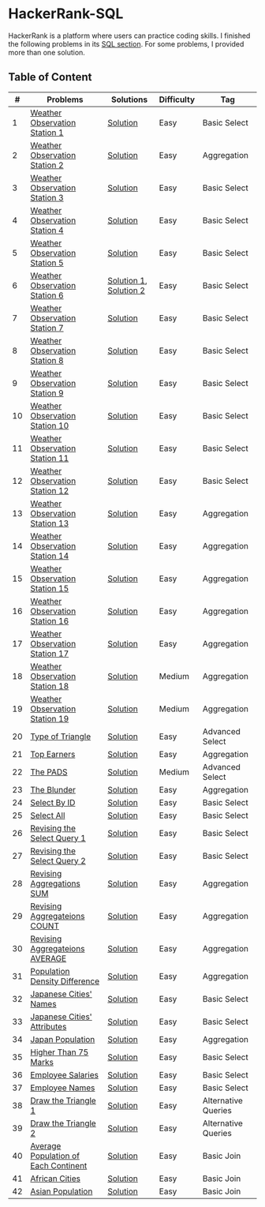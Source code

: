 # HackerRank-SQL
HackerRank is a platform where users can practice coding skills. I finished the following problems in its [SQL section](https://www.hackerrank.com/domains/sql). For some problems, I provided more than one solution.

## Table of Content

|  #  |    Problems    |   Solutions   |  Difficulty  | Tag                   
|-----|----------------|---------------|--------------|-------------
|1|[Weather Observation Station 1](https://github.com/HonglingLei/HackerRank-SQL/blob/master/hackerrank%20sql/weather-observation-station-1/weather-observation-station-1-English.pdf)|[Solution](https://github.com/HonglingLei/HackerRank-SQL/blob/master/hackerrank%20sql/weather-observation-station-1/sol1.sql) |Easy|Basic Select
|2|[Weather Observation Station 2](https://github.com/HonglingLei/HackerRank-SQL/blob/master/hackerrank%20sql/weather-observation-station-2/weather-observation-station-2-English.pdf)|[Solution](https://github.com/HonglingLei/HackerRank-SQL/blob/master/hackerrank%20sql/weather-observation-station-2/sol1.sql) |Easy|Aggregation
|3|[Weather Observation Station 3](https://github.com/HonglingLei/HackerRank-SQL/blob/master/hackerrank%20sql/weather-observation-station-3/weather-observation-station-3-English.pdf)|[Solution](https://github.com/HonglingLei/HackerRank-SQL/blob/master/hackerrank%20sql/weather-observation-station-3/sol1.sql) |Easy|Basic Select
|4|[Weather Observation Station 4](https://github.com/HonglingLei/HackerRank-SQL/blob/master/hackerrank%20sql/weather-observation-station-4/weather-observation-station-4-English.pdf)|[Solution](https://github.com/HonglingLei/HackerRank-SQL/blob/master/hackerrank%20sql/weather-observation-station-4/sol1.sql) |Easy|Basic Select
|5|[Weather Observation Station 5](https://github.com/HonglingLei/HackerRank-SQL/blob/master/hackerrank%20sql/weather-observation-station-5/weather-observation-station-5-English.pdf)|[Solution](https://github.com/HonglingLei/HackerRank-SQL/blob/master/hackerrank%20sql/weather-observation-station-5/sol1.sql) |Easy|Basic Select
|6|[Weather Observation Station 6](https://github.com/HonglingLei/HackerRank-SQL/blob/master/hackerrank%20sql/weather-observation-station-6/weather-observation-station-6-English.pdf)|[Solution 1](https://github.com/HonglingLei/HackerRank-SQL/blob/master/hackerrank%20sql/weather-observation-station-6/sol1.sql), [Solution 2](https://github.com/HonglingLei/HackerRank-SQL/blob/master/hackerrank%20sql/weather-observation-station-6/sol2.sql) |Easy|Basic Select
|7|[Weather Observation Station 7](https://github.com/HonglingLei/HackerRank-SQL/blob/master/hackerrank%20sql/weather-observation-station-7/weather-observation-station-7-English.pdf)|[Solution](https://github.com/HonglingLei/HackerRank-SQL/blob/master/hackerrank%20sql/weather-observation-station-7/sol1.sql) |Easy|Basic Select
|8|[Weather Observation Station 8](https://github.com/HonglingLei/HackerRank-SQL/blob/master/hackerrank%20sql/weather-observation-station-8/weather-observation-station-8-English.pdf)|[Solution](https://github.com/HonglingLei/HackerRank-SQL/blob/master/hackerrank%20sql/weather-observation-station-8/sol1.sql) |Easy|Basic Select
|9|[Weather Observation Station 9](https://github.com/HonglingLei/HackerRank-SQL/blob/master/hackerrank%20sql/weather-observation-station-9/weather-observation-station-9-English.pdf)|[Solution](https://github.com/HonglingLei/HackerRank-SQL/blob/master/hackerrank%20sql/weather-observation-station-9/sol1.sql) |Easy|Basic Select
|10|[Weather Observation Station 10](https://github.com/HonglingLei/HackerRank-SQL/blob/master/hackerrank%20sql/weather-observation-station-10/weather-observation-station-10-English.pdf)|[Solution](https://github.com/HonglingLei/HackerRank-SQL/blob/master/hackerrank%20sql/weather-observation-station-10/sol1.sql) |Easy|Basic Select
|11|[Weather Observation Station 11](https://github.com/HonglingLei/HackerRank-SQL/blob/master/hackerrank%20sql/weather-observation-station-11/weather-observation-station-11-English.pdf)|[Solution](https://github.com/HonglingLei/HackerRank-SQL/blob/master/hackerrank%20sql/weather-observation-station-11/sol1.sql) |Easy|Basic Select
|12|[Weather Observation Station 12](https://github.com/HonglingLei/HackerRank-SQL/blob/master/hackerrank%20sql/weather-observation-station-12/weather-observation-station-12-English.pdf)|[Solution](https://github.com/HonglingLei/HackerRank-SQL/blob/master/hackerrank%20sql/weather-observation-station-12/sol1.sql) |Easy|Basic Select
|13|[Weather Observation Station 13](https://github.com/HonglingLei/HackerRank-SQL/blob/master/hackerrank%20sql/weather-observation-station-13/weather-observation-station-13-English.pdf)|[Solution](https://github.com/HonglingLei/HackerRank-SQL/blob/master/hackerrank%20sql/weather-observation-station-13/sol1.sql) |Easy|Aggregation
|14|[Weather Observation Station 14](https://github.com/HonglingLei/HackerRank-SQL/blob/master/hackerrank%20sql/weather-observation-station-14/weather-observation-station-14-English.pdf)|[Solution](https://github.com/HonglingLei/HackerRank-SQL/blob/master/hackerrank%20sql/weather-observation-station-14/sol1.sql) |Easy|Aggregation
|15|[Weather Observation Station 15](https://github.com/HonglingLei/HackerRank-SQL/blob/master/hackerrank%20sql/weather-observation-station-15/weather-observation-station-15-English.pdf)|[Solution](https://github.com/HonglingLei/HackerRank-SQL/blob/master/hackerrank%20sql/weather-observation-station-15/sol1.sql) |Easy|Aggregation
|16|[Weather Observation Station 16](https://github.com/HonglingLei/HackerRank-SQL/blob/master/hackerrank%20sql/weather-observation-station-16/weather-observation-station-16-English.pdf)|[Solution](https://github.com/HonglingLei/HackerRank-SQL/blob/master/hackerrank%20sql/weather-observation-station-16/sol1.sql) |Easy|Aggregation
|17|[Weather Observation Station 17](https://github.com/HonglingLei/HackerRank-SQL/blob/master/hackerrank%20sql/weather-observation-station-17/weather-observation-station-17-English.pdf)|[Solution](https://github.com/HonglingLei/HackerRank-SQL/blob/master/hackerrank%20sql/weather-observation-station-17/sol1.sql) |Easy|Aggregation
|18|[Weather Observation Station 18](https://github.com/HonglingLei/HackerRank-SQL/blob/master/hackerrank%20sql/weather-observation-station-18/weather-observation-station-18-English.pdf)|[Solution](https://github.com/HonglingLei/HackerRank-SQL/blob/master/hackerrank%20sql/weather-observation-station-18/sol1.sql) |Medium|Aggregation
|19|[Weather Observation Station 19](https://github.com/HonglingLei/HackerRank-SQL/blob/master/hackerrank%20sql/weather-observation-station-19/weather-observation-station-19-English.pdf)|[Solution](https://github.com/HonglingLei/HackerRank-SQL/blob/master/hackerrank%20sql/weather-observation-station-19/sol1.sql) |Medium|Aggregation
|20|[Type of Triangle](https://github.com/HonglingLei/HackerRank-SQL/blob/master/hackerrank%20sql/type-of-triangle/what-type-of-triangle-English.pdf)|[Solution](https://github.com/HonglingLei/HackerRank-SQL/blob/master/hackerrank%20sql/type-of-triangle/sol1.sql) |Easy|Advanced Select
|21|[Top Earners](https://github.com/HonglingLei/HackerRank-SQL/blob/master/hackerrank%20sql/type-of-triangle/what-type-of-triangle-English.pdf)|[Solution](https://github.com/HonglingLei/HackerRank-SQL/blob/master/hackerrank%20sql/top-earners/sol1.sql) |Easy|Aggregation
|22|[The PADS](https://github.com/HonglingLei/HackerRank-SQL/blob/master/hackerrank%20sql/the-pads/the-pads-English.pdf)|[Solution](https://github.com/HonglingLei/HackerRank-SQL/blob/master/hackerrank%20sql/the-pads/sol1.sql) |Medium|Advanced Select
|23|[The Blunder](https://github.com/HonglingLei/HackerRank-SQL/blob/master/hackerrank%20sql/the-blunder/the-blunder-English.pdf)|[Solution](https://github.com/HonglingLei/HackerRank-SQL/blob/master/hackerrank%20sql/the-blunder/sol1.sql) |Easy|Aggregation
|24|[Select By ID](https://github.com/HonglingLei/HackerRank-SQL/blob/master/hackerrank%20sql/select-by-id/select-by-id-English.pdf)|[Solution](https://github.com/HonglingLei/HackerRank-SQL/blob/master/hackerrank%20sql/select-by-id/sol1.sql) |Easy|Basic Select
|25|[Select All](https://github.com/HonglingLei/HackerRank-SQL/blob/master/hackerrank%20sql/select-all/select-all-sql-English.pdf)|[Solution](https://github.com/HonglingLei/HackerRank-SQL/blob/master/hackerrank%20sql/select-all/sol1.sql) |Easy|Basic Select
|26|[Revising the Select Query 1](https://github.com/HonglingLei/HackerRank-SQL/blob/master/hackerrank%20sql/revising-the-select-query-1/revising-the-select-query-English.pdf)|[Solution](https://github.com/HonglingLei/HackerRank-SQL/blob/master/hackerrank%20sql/revising-the-select-query-1/sol1.sql) |Easy|Basic Select
|27|[Revising the Select Query 2](https://github.com/HonglingLei/HackerRank-SQL/blob/master/hackerrank%20sql/revising-the-select-query-2/revising-the-select-query-2-English.pdf)|[Solution](https://github.com/HonglingLei/HackerRank-SQL/blob/master/hackerrank%20sql/revising-the-select-query-2/sol1.sql) |Easy|Basic Select
|28|[Revising Aggregations SUM](https://github.com/HonglingLei/HackerRank-SQL/blob/master/hackerrank%20sql/revising-aggregations-sum/revising-aggregations-sum-English.pdf)|[Solution](https://github.com/HonglingLei/HackerRank-SQL/blob/master/hackerrank%20sql/revising-aggregations-sum/sol1.sql) |Easy|Aggregation
|29|[Revising Aggregateions COUNT](https://github.com/HonglingLei/HackerRank-SQL/blob/master/hackerrank%20sql/revising-aggregations-count/revising-aggregations-the-count-function-English.pdf)|[Solution](https://github.com/HonglingLei/HackerRank-SQL/blob/master/hackerrank%20sql/revising-aggregations-count/sol1.sql) |Easy|Aggregation
|30|[Revising Aggregateions AVERAGE](https://github.com/HonglingLei/HackerRank-SQL/blob/master/hackerrank%20sql/revising-aggregations-average/revising-aggregations-the-average-function-English.pdf)|[Solution](https://github.com/HonglingLei/HackerRank-SQL/blob/master/hackerrank%20sql/revising-aggregations-average/sol1.sql) |Easy|Aggregation
|31|[Population Density Difference](https://github.com/HonglingLei/HackerRank-SQL/blob/master/hackerrank%20sql/population-density-difference/population-density-difference-English.pdf)|[Solution](https://github.com/HonglingLei/HackerRank-SQL/blob/master/hackerrank%20sql/population-density-difference/sol1.sql) |Easy|Aggregation
|32|[Japanese Cities' Names](https://github.com/HonglingLei/HackerRank-SQL/blob/master/hackerrank%20sql/japanese-cities-names/japanese-cities-name-English.pdf)|[Solution](https://github.com/HonglingLei/HackerRank-SQL/blob/master/hackerrank%20sql/japanese-cities-names/sol1.sql) |Easy|Basic Select
|33|[Japanese Cities' Attributes](https://github.com/HonglingLei/HackerRank-SQL/blob/master/hackerrank%20sql/japanese-cities-attributes/japanese-cities-attributes-English.pdf)|[Solution](https://github.com/HonglingLei/HackerRank-SQL/blob/master/hackerrank%20sql/japanese-cities-attributes/sol1.sql) |Easy|Basic Select
|34|[Japan Population](https://github.com/HonglingLei/HackerRank-SQL/blob/master/hackerrank%20sql/japan-population/japan-population-English.pdf)|[Solution](https://github.com/HonglingLei/HackerRank-SQL/blob/master/hackerrank%20sql/japan-population/sol1.sql) |Easy|Aggregation
|35|[Higher Than 75 Marks](https://github.com/HonglingLei/HackerRank-SQL/blob/master/hackerrank%20sql/higher-than-75-marks/more-than-75-marks-English.pdf)|[Solution](https://github.com/HonglingLei/HackerRank-SQL/blob/master/hackerrank%20sql/higher-than-75-marks/sol1.sql) |Easy|Basic Select
|36|[Employee Salaries](https://github.com/HonglingLei/HackerRank-SQL/blob/master/hackerrank%20sql/employee-salaries/salary-of-employees-English.pdf)|[Solution](https://github.com/HonglingLei/HackerRank-SQL/blob/master/hackerrank%20sql/employee-salaries/sol1.sql) |Easy|Basic Select
|37|[Employee Names](https://github.com/HonglingLei/HackerRank-SQL/blob/master/hackerrank%20sql/employee-names/name-of-employees-English.pdf)|[Solution](https://github.com/HonglingLei/HackerRank-SQL/blob/master/hackerrank%20sql/employee-names/sol1.sql) |Easy|Basic Select
|38|[Draw the Triangle 1](https://github.com/HonglingLei/HackerRank-SQL/blob/master/hackerrank%20sql/draw-the-triangle-1/draw-the-triangle-1-English.pdf)|[Solution](https://github.com/HonglingLei/HackerRank-SQL/blob/master/hackerrank%20sql/draw-the-triangle-1/sol1.sql) |Easy|Alternative Queries
|39|[Draw the Triangle 2](https://github.com/HonglingLei/HackerRank-SQL/blob/master/hackerrank%20sql/draw-the-triangle-2/draw-the-triangle-2-English.pdf)|[Solution](https://github.com/HonglingLei/HackerRank-SQL/blob/master/hackerrank%20sql/draw-the-triangle-2/sol1.sql) |Easy|Alternative Queries
|40|[Average Population of Each Continent](https://github.com/HonglingLei/HackerRank-SQL/blob/master/hackerrank%20sql/average-population-of-each-continent/average-population-of-each-continent-English.pdf)|[Solution](https://github.com/HonglingLei/HackerRank-SQL/blob/master/hackerrank%20sql/average-population-of-each-continent/sol1.sql) |Easy|Basic Join
|41|[African Cities](https://github.com/HonglingLei/HackerRank-SQL/blob/master/hackerrank%20sql/african-cities/african-cities-English.pdf)|[Solution](https://github.com/HonglingLei/HackerRank-SQL/blob/master/hackerrank%20sql/african-cities/sol1.sql) |Easy|Basic Join
|42|[Asian Population](https://github.com/HonglingLei/HackerRank-SQL/blob/master/hackerrank%20sql/asian-population/asian-population-English.pdf)|[Solution](https://github.com/HonglingLei/HackerRank-SQL/blob/master/hackerrank%20sql/asian-population/sol1.sql) |Easy|Basic Join

